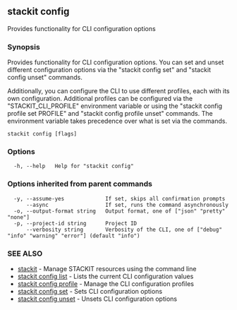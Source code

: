 ## stackit config

Provides functionality for CLI configuration options

### Synopsis

Provides functionality for CLI configuration options.
You can set and unset different configuration options via the "stackit config set" and "stackit config unset" commands.

Additionally, you can configure the CLI to use different profiles, each with its own configuration.
Additional profiles can be configured via the "STACKIT_CLI_PROFILE" environment variable or using the "stackit config profile set PROFILE" and "stackit config profile unset" commands.
The environment variable takes precedence over what is set via the commands.

```
stackit config [flags]
```

### Options

```
  -h, --help   Help for "stackit config"
```

### Options inherited from parent commands

```
  -y, --assume-yes             If set, skips all confirmation prompts
      --async                  If set, runs the command asynchronously
  -o, --output-format string   Output format, one of ["json" "pretty" "none"]
  -p, --project-id string      Project ID
      --verbosity string       Verbosity of the CLI, one of ["debug" "info" "warning" "error"] (default "info")
```

### SEE ALSO

* [stackit](./stackit.md)	 - Manage STACKIT resources using the command line
* [stackit config list](./stackit_config_list.md)	 - Lists the current CLI configuration values
* [stackit config profile](./stackit_config_profile.md)	 - Manage the CLI configuration profiles
* [stackit config set](./stackit_config_set.md)	 - Sets CLI configuration options
* [stackit config unset](./stackit_config_unset.md)	 - Unsets CLI configuration options


